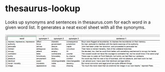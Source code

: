 # thesaurus-lookup
Looks up synonyms and sentences in thesaurus.com for each word in a given word list.
It generates a neat excel sheet with all the synonyms.

![alt text](screenshot.png?raw=true)
